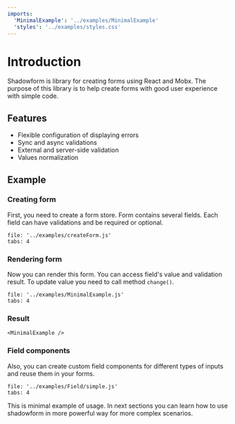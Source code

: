 ```yaml
---
imports:
  'MinimalExample': '../examples/MinimalExample'
  'styles': '../examples/styles.css'
---
```


# Introduction

Shadowform is library for creating forms using React and Mobx.
The purpose of this library is to help create forms with good user experience
 with simple code.

## Features

- Flexible configuration of displaying errors
- Sync and async validations
- External and server-side validation
- Values normalization

## Example

### Creating form

First, you need to create a form store.
Form contains several fields.
Each field can have validations and be required or optional.

```@source
file: '../examples/createForm.js'
tabs: 4
```

### Rendering form

Now you can render this form.
You can access field's value and validation result.
To update value you need to call method `change()`.

```@source
file: '../examples/MinimalExample.js'
tabs: 4
```

### Result

```@render
<MinimalExample />
```

### Field components

Also, you can create custom field components for different types of inputs
and reuse them in your forms.

```@source
file: '../examples/Field/simple.js'
tabs: 4
```

This is minimal example of usage. In next sections you can learn how to
use shadowform in more powerful way for more complex scenarios.

